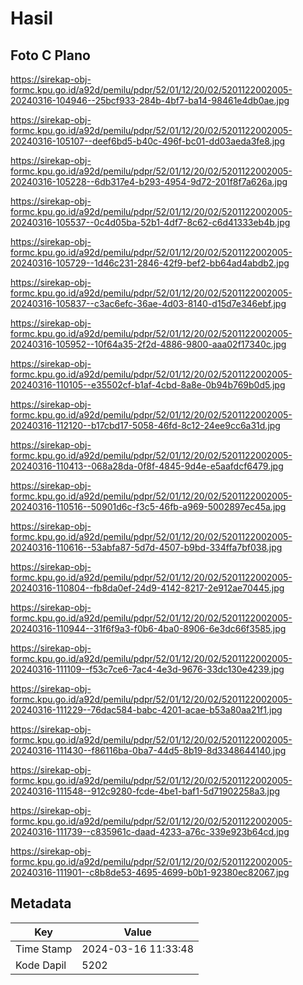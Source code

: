 # Hasil

## Foto C Plano

https://sirekap-obj-formc.kpu.go.id/a92d/pemilu/pdpr/52/01/12/20/02/5201122002005-20240316-104946--25bcf933-284b-4bf7-ba14-98461e4db0ae.jpg

https://sirekap-obj-formc.kpu.go.id/a92d/pemilu/pdpr/52/01/12/20/02/5201122002005-20240316-105107--deef6bd5-b40c-496f-bc01-dd03aeda3fe8.jpg

https://sirekap-obj-formc.kpu.go.id/a92d/pemilu/pdpr/52/01/12/20/02/5201122002005-20240316-105228--6db317e4-b293-4954-9d72-201f8f7a626a.jpg

https://sirekap-obj-formc.kpu.go.id/a92d/pemilu/pdpr/52/01/12/20/02/5201122002005-20240316-105537--0c4d05ba-52b1-4df7-8c62-c6d41333eb4b.jpg

https://sirekap-obj-formc.kpu.go.id/a92d/pemilu/pdpr/52/01/12/20/02/5201122002005-20240316-105729--1d46c231-2846-42f9-bef2-bb64ad4abdb2.jpg

https://sirekap-obj-formc.kpu.go.id/a92d/pemilu/pdpr/52/01/12/20/02/5201122002005-20240316-105837--c3ac6efc-36ae-4d03-8140-d15d7e346ebf.jpg

https://sirekap-obj-formc.kpu.go.id/a92d/pemilu/pdpr/52/01/12/20/02/5201122002005-20240316-105952--10f64a35-2f2d-4886-9800-aaa02f17340c.jpg

https://sirekap-obj-formc.kpu.go.id/a92d/pemilu/pdpr/52/01/12/20/02/5201122002005-20240316-110105--e35502cf-b1af-4cbd-8a8e-0b94b769b0d5.jpg

https://sirekap-obj-formc.kpu.go.id/a92d/pemilu/pdpr/52/01/12/20/02/5201122002005-20240316-112120--b17cbd17-5058-46fd-8c12-24ee9cc6a31d.jpg

https://sirekap-obj-formc.kpu.go.id/a92d/pemilu/pdpr/52/01/12/20/02/5201122002005-20240316-110413--068a28da-0f8f-4845-9d4e-e5aafdcf6479.jpg

https://sirekap-obj-formc.kpu.go.id/a92d/pemilu/pdpr/52/01/12/20/02/5201122002005-20240316-110516--50901d6c-f3c5-46fb-a969-5002897ec45a.jpg

https://sirekap-obj-formc.kpu.go.id/a92d/pemilu/pdpr/52/01/12/20/02/5201122002005-20240316-110616--53abfa87-5d7d-4507-b9bd-334ffa7bf038.jpg

https://sirekap-obj-formc.kpu.go.id/a92d/pemilu/pdpr/52/01/12/20/02/5201122002005-20240316-110804--fb8da0ef-24d9-4142-8217-2e912ae70445.jpg

https://sirekap-obj-formc.kpu.go.id/a92d/pemilu/pdpr/52/01/12/20/02/5201122002005-20240316-110944--31f6f9a3-f0b6-4ba0-8906-6e3dc66f3585.jpg

https://sirekap-obj-formc.kpu.go.id/a92d/pemilu/pdpr/52/01/12/20/02/5201122002005-20240316-111109--f53c7ce6-7ac4-4e3d-9676-33dc130e4239.jpg

https://sirekap-obj-formc.kpu.go.id/a92d/pemilu/pdpr/52/01/12/20/02/5201122002005-20240316-111229--76dac584-babc-4201-acae-b53a80aa21f1.jpg

https://sirekap-obj-formc.kpu.go.id/a92d/pemilu/pdpr/52/01/12/20/02/5201122002005-20240316-111430--f86116ba-0ba7-44d5-8b19-8d3348644140.jpg

https://sirekap-obj-formc.kpu.go.id/a92d/pemilu/pdpr/52/01/12/20/02/5201122002005-20240316-111548--912c9280-fcde-4be1-baf1-5d71902258a3.jpg

https://sirekap-obj-formc.kpu.go.id/a92d/pemilu/pdpr/52/01/12/20/02/5201122002005-20240316-111739--c835961c-daad-4233-a76c-339e923b64cd.jpg

https://sirekap-obj-formc.kpu.go.id/a92d/pemilu/pdpr/52/01/12/20/02/5201122002005-20240316-111901--c8b8de53-4695-4699-b0b1-92380ec82067.jpg


## Metadata

| Key        | Value               |
| ---------- | ------------------- |
| Time Stamp | 2024-03-16 11:33:48 |
| Kode Dapil | 5202                |



